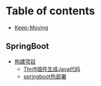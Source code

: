 # Table of contents

* [Keep-Moving](README.md)

## SpringBoot

* [构建项目](springboot/gou-jian-xiang-mu/README.md)
  * [Thrift插件生成Java代码](springboot/gou-jian-xiang-mu/thrift-cha-jian-sheng-cheng-java-dai-ma.md)
  * [springboot热部署](springboot/gou-jian-xiang-mu/springboot-re-bu-shu.md)

